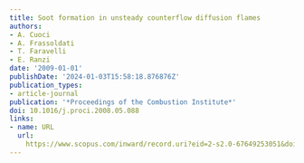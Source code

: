```yaml
---
title: Soot formation in unsteady counterflow diffusion flames
authors:
- A. Cuoci
- A. Frassoldati
- T. Faravelli
- E. Ranzi
date: '2009-01-01'
publishDate: '2024-01-03T15:58:18.876876Z'
publication_types:
- article-journal
publication: '*Proceedings of the Combustion Institute*'
doi: 10.1016/j.proci.2008.05.088
links:
- name: URL
  url: 
    https://www.scopus.com/inward/record.uri?eid=2-s2.0-67649253051&doi=10.1016%2fj.proci.2008.05.088&partnerID=40&md5=f81a51536ec3be4c2c58d59cf4ea73f6
---
```

